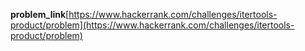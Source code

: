 **problem_link**[https://www.hackerrank.com/challenges/itertools-product/problem](https://www.hackerrank.com/challenges/itertools-product/problem)

